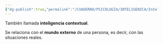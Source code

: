 ```yaml
---
{"dg-publish":true,"permalink":"/CUADERNO/PSICOLOGÍA/INTELIGENICA/Inteligencia práctica/"}
---
```


También llamada **inteligencia contextual**.

Se relaciona con el **mundo externo** de una persona, es decir, con las situaciones reales.